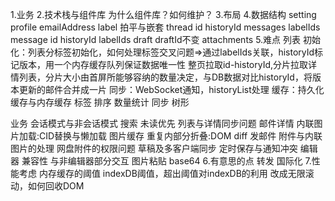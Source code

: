 1.业务
2.技术栈与组件库
  为什么组件库？如何维护？
3.布局
4.数据结构
  setting
  profile emailAddress
  label 拍平与嵌套
  thread id historyId messages labelIds
  message id historyId labelIds
  draft draftId不变
  attachments
5.难点
列表 初始化：列表分标签初始化，如何处理标签交叉问题=>通过labelIds关联，historyId标记版本，用一个内存缓存队列保证数据唯一性
            整页拉取id-historyId,分片拉取详情列表，分片大小由首屏所能够容纳的数量决定，与DB数据对比historyId，将版本更新的邮件合并成一片
     同步：WebSocket通知，historyList处理
     缓存：持久化缓存与内存缓存
标签 排序 数量统计 同步 树形

业务 会话模式与非会话模式 搜索 未读优先
     列表与详情同步问题
邮件详情 内联图片加载:CID替换与懒加载 图片缓存 重复内部分折叠:DOM diff
发邮件 附件与内联图片的处理
      网盘附件的权限问题
草稿及多客户端同步 定时保存与通知冲突
编辑器 兼容性 与非编辑器部分交互
       图片粘贴 base64
6.有意思的点
转发
国际化
7.性能考虑
内存缓存的阈值
indexDB阈值，超出阈值对indexDB的利用
改成无限滚动，如何回收DOM